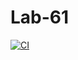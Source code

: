 # Lab-61

[![CI](https://github.com/GHLabs101/Lab-61/blob/main/.github/workflows/ci.yml/badge.svg?branch=main)](GHLabs101/Lab-61/blob/main/.github/workflows/ci.yml)
